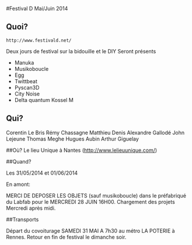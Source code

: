 #Festival D Mai/Juin 2014

## Quoi? 
    http://www.festivald.net/
Deux jours de festival sur la bidouille et le DIY
Seront présents

- Manuka
- Musikoboucle
- Egg
- Twittbeat
- Pyscan3D
- City Noise
- Delta quantum Kossel M




## Qui? 
Corentin Le Bris
Rémy Chassagne
Matthieu Denis
Alexandre Gallodé
John Lejeune
Thomas Meghe 
Hugues Aubin
Arthur Giguelay

##Où?
Le lieu Unique à Nantes (http://www.lelieuunique.com/)

##Quand?

Les 31/05/2014 et 01/06/2014

En amont:

MERCI DE DEPOSER LES OBJETS (sauf musikoboucle) dans le préfabriqué du Labfab pour le MERCREDI 28 JUIN 16H00.
Chargement des projets Mercredi après midi.

##Transports

Départ du covoiturage 
SAMEDI 31 MAI A 7h30 au métro LA POTERIE à Rennes.
Retour en fin de festival le dimanche soir.

